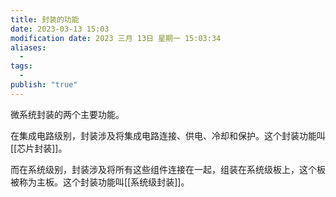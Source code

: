 ```yaml
---
title: 封装的功能
date: 2023-03-13 15:03
modification date: 2023 三月 13日 星期一 15:03:34
aliases:
  - 
tags:
  - 
publish: "true"
---
```


微系统封装的两个主要功能。

在集成电路级别，封装涉及将集成电路连接、供电、冷却和保护。这个封装功能叫[[芯片封装]]。

而在系统级别，封装涉及将所有这些组件连接在一起，组装在系统级板上，这个板被称为主板。这个封装功能叫[[系统级封装]]。

